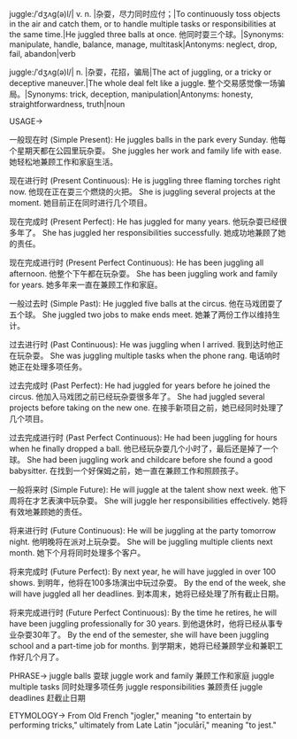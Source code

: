 juggle:/ˈdʒʌɡ(ə)l/| v. n. |杂耍，尽力同时应付；|To continuously toss objects in the air and catch them, or to handle multiple tasks or responsibilities at the same time.|He juggled three balls at once. 他同时耍三个球。|Synonyms: manipulate, handle, balance, manage, multitask|Antonyms: neglect, drop, fail, abandon|verb

juggle:/ˈdʒʌɡ(ə)l/| n. |杂耍，花招，骗局|The act of juggling, or a tricky or deceptive maneuver.|The whole deal felt like a juggle.  整个交易感觉像一场骗局。|Synonyms: trick, deception, manipulation|Antonyms: honesty, straightforwardness, truth|noun


USAGE->

一般现在时 (Simple Present):
He juggles balls in the park every Sunday. 他每个星期天都在公园里玩杂耍。
She juggles her work and family life with ease. 她轻松地兼顾工作和家庭生活。

现在进行时 (Present Continuous):
He is juggling three flaming torches right now. 他现在正在耍三个燃烧的火把。
She is juggling several projects at the moment. 她目前正在同时进行几个项目。

现在完成时 (Present Perfect):
He has juggled for many years. 他玩杂耍已经很多年了。
She has juggled her responsibilities successfully. 她成功地兼顾了她的责任。

现在完成进行时 (Present Perfect Continuous):
He has been juggling all afternoon. 他整个下午都在玩杂耍。
She has been juggling work and family for years. 她多年来一直在兼顾工作和家庭。

一般过去时 (Simple Past):
He juggled five balls at the circus. 他在马戏团耍了五个球。
She juggled two jobs to make ends meet. 她兼了两份工作以维持生计。

过去进行时 (Past Continuous):
He was juggling when I arrived. 我到达时他正在玩杂耍。
She was juggling multiple tasks when the phone rang. 电话响时她正在处理多项任务。

过去完成时 (Past Perfect):
He had juggled for years before he joined the circus. 他加入马戏团之前已经玩杂耍很多年了。
She had juggled several projects before taking on the new one.  在接手新项目之前，她已经同时处理了几个项目。

过去完成进行时 (Past Perfect Continuous):
He had been juggling for hours when he finally dropped a ball.  他已经玩杂耍几个小时了，最后还是掉了一个球。
She had been juggling work and childcare before she found a good babysitter. 在找到一个好保姆之前，她一直在兼顾工作和照顾孩子。

一般将来时 (Simple Future):
He will juggle at the talent show next week. 他下周将在才艺表演中玩杂耍。
She will juggle her responsibilities effectively. 她将有效地兼顾她的责任。

将来进行时 (Future Continuous):
He will be juggling at the party tomorrow night. 他明晚将在派对上玩杂耍。
She will be juggling multiple clients next month. 她下个月将同时处理多个客户。

将来完成时 (Future Perfect):
By next year, he will have juggled in over 100 shows. 到明年，他将在100多场演出中玩过杂耍。
By the end of the week, she will have juggled all her deadlines. 到本周末，她将已经处理了所有截止日期。

将来完成进行时 (Future Perfect Continuous):
By the time he retires, he will have been juggling professionally for 30 years. 到他退休时，他将已经从事专业杂耍30年了。
By the end of the semester, she will have been juggling school and a part-time job for months. 到学期末，她将已经兼顾学业和兼职工作好几个月了。


PHRASE->
juggle balls 耍球
juggle work and family 兼顾工作和家庭
juggle multiple tasks 同时处理多项任务
juggle responsibilities 兼顾责任
juggle deadlines 赶截止日期


ETYMOLOGY->
From Old French "jogler," meaning "to entertain by performing tricks," ultimately from Late Latin "joculārī," meaning "to jest."
